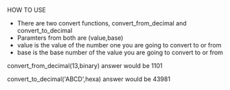 HOW TO USE
- There are two convert functions, convert_from_decimal and convert_to_decimal
- Paramters from both are (value,base)
- value is the value of the number one you are going to convert to or from
- base is the base number of the value you are going to convert to or from

convert_from_decimal(13,binary)
answer would be 1101

convert_to_decimal('ABCD',hexa)
answer would be 43981
